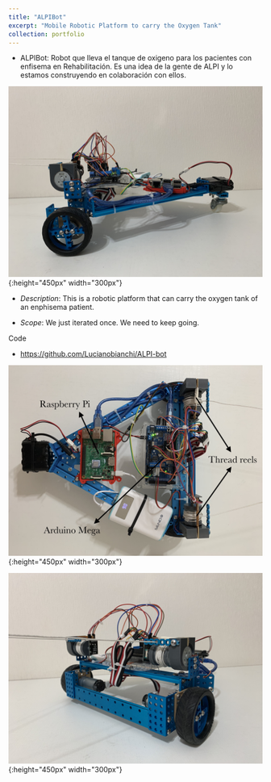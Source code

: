 ```yaml
---
title: "ALPIBot"
excerpt: "Mobile Robotic Platform to carry the Oxygen Tank"
collection: portfolio
---
```


* ALPIBot: Robot que lleva el tanque de oxigeno para los pacientes con enfisema en Rehabilitación. Es una idea de la gente de ALPI y lo estamos construyendo en colaboración con ellos.


![ALPI Bot](/images/alpibot1.jpg){:height="450px" width="300px"}


* *Description*: This is a robotic platform that can carry the oxygen tank of an enphisema patient.

* *Scope*: We just iterated once.  We need to keep going.

Code 
* <https://github.com/Lucianobianchi/ALPI-bot>

![ALPI Bot](/images/alpibot2.jpg){:height="450px" width="300px"}

![ALPI Bot](/images/alpibot3.jpg){:height="450px" width="300px"}

